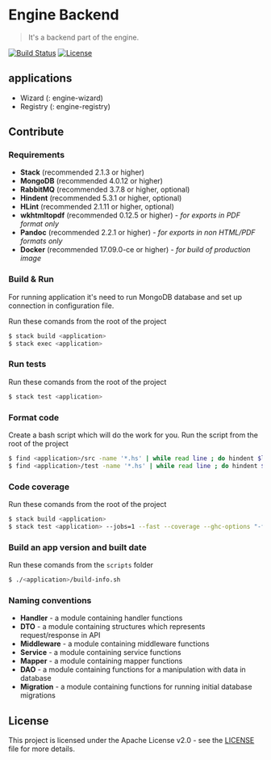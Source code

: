# Engine Backend
> It's a backend part of the engine.

[![Build Status](https://travis-ci.org/ds-wizard/engine-backend.svg?branch=master)](https://travis-ci.org/ds-wizard/engine-backend)
[![License](https://img.shields.io/badge/license-Apache%202-blue.svg)](LICENSE.md)

## applications

- Wizard (<application>: engine-wizard)
- Registry (<application>: engine-registry)

## Contribute

### Requirements

 - **Stack** (recommended 2.1.3 or higher)
 - **MongoDB** (recommended 4.0.12 or higher)
 - **RabbitMQ** (recommended 3.7.8 or higher, optional)
 - **Hindent** (recommended 5.3.1 or higher, optional)
 - **HLint** (recommended 2.1.11 or higher, optional)
 - **wkhtmltopdf** (recommended 0.12.5 or higher) - *for exports in PDF format only*
 - **Pandoc** (recommended 2.2.1 or higher) - *for exports in non HTML/PDF formats only*
 - **Docker** (recommended 17.09.0-ce or higher) - *for build of production image*

### Build & Run

For running application it's need to run MongoDB database and set up connection in configuration file.

Run these comands from the root of the project

```bash
$ stack build <application>
$ stack exec <application>
```

### Run tests

Run these comands from the root of the project

```bash
$ stack test <application>
```

### Format code

Create a bash script which will do the work for you. Run the script from the root of the project

```bash
$ find <application>/src -name '*.hs' | while read line ; do hindent $line ; done
$ find <application>/test -name '*.hs' | while read line ; do hindent $line ; done
```

### Code coverage

Run these comands from the root of the project

```bash
$ stack build <application>
$ stack test <application> --jobs=1 --fast --coverage --ghc-options "-fforce-recomp"
```

### Build an app version and built date

Run these comands from the `scripts` folder

```bash
$ ./<application>/build-info.sh
```

### Naming conventions
- **Handler** - a module containing handler functions
- **DTO** - a module containing structures which represents request/response in API
- **Middleware** - a module containing middleware functions
- **Service** - a module containing service functions
- **Mapper** - a module containing mapper functions
- **DAO** - a module containing functions for a manipulation with data in database
- **Migration** - a module containing functions for running initial database migrations

## License
This project is licensed under the Apache License v2.0 - see the [LICENSE](LICENSE.md) file for more details.

